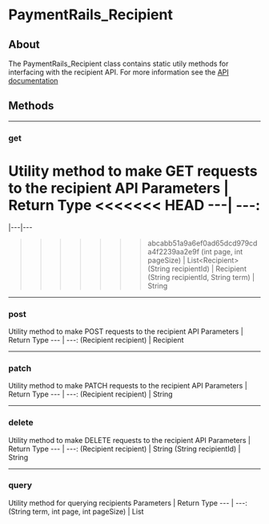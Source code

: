 # PaymentRails_Recipient

## About
The PaymentRails_Recipient class contains static utily methods for interfacing with the recipient API. For more information see the [API documentation](http://docs.paymentrails.com/#recipients)

## **Methods**
---
### **get**
Utility method to make GET requests to the recipient API
Parameters | Return Type
<<<<<<< HEAD
---| ---:
=======
|---|---
>>>>>>> abcabb51a9a6ef0ad65dcd979cda4f2239aa2e9f
(int page, int pageSize) | List<Recipient\>
(String recipientId) | Recipient
(String recipientId, String term) | String

---
### **post**
Utility method to make POST requests to the recipient API
Parameters | Return Type
--- | ---:
(Recipient recipient) | Recipient

---
### **patch**
Utility method to make PATCH requests to the recipient API
Parameters | Return Type
--- | ---:
(Recipient recipient) | String

---
### **delete**
Utility method to make DELETE requests to the recipient API
Parameters | Return Type
--- | ---:
(Recipient recipient) | String
(String recipientId) | String

---
### **query**
Utility method for querying recipients
Parameters | Return Type
--- | ---:
(String term, int page, int pageSize) | List<Recipient>